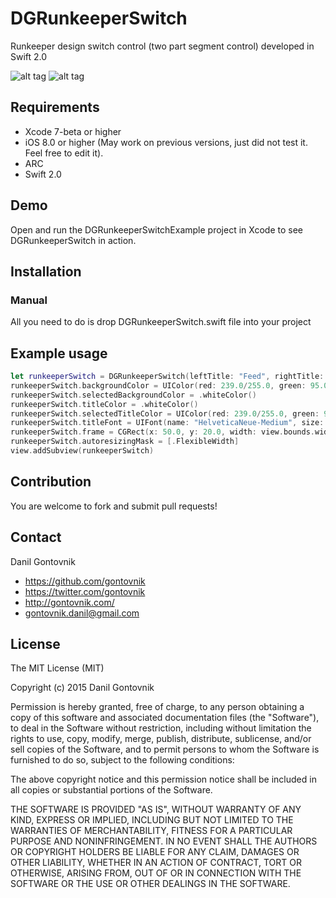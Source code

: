 # DGRunkeeperSwitch
Runkeeper design switch control (two part segment control) developed in Swift 2.0

![alt tag](https://raw.githubusercontent.com/gontovnik/DGRunkeeperSwitch/master/DGRunkeeperSwitch.png)
![alt tag](https://raw.githubusercontent.com/gontovnik/DGRunkeeperSwitch/master/DGRunkeeperSwitch.gif)

## Requirements
* Xcode 7-beta or higher
* iOS 8.0 or higher (May work on previous versions, just did not test it. Feel free to edit it).
* ARC
* Swift 2.0

## Demo

Open and run the DGRunkeeperSwitchExample project in Xcode to see DGRunkeeperSwitch in action.

## Installation

### Manual

All you need to do is drop DGRunkeeperSwitch.swift file into your project

## Example usage

``` swift
let runkeeperSwitch = DGRunkeeperSwitch(leftTitle: "Feed", rightTitle: "Leaderboard")
runkeeperSwitch.backgroundColor = UIColor(red: 239.0/255.0, green: 95.0/255.0, blue: 49.0/255.0, alpha: 1.0)
runkeeperSwitch.selectedBackgroundColor = .whiteColor()
runkeeperSwitch.titleColor = .whiteColor()
runkeeperSwitch.selectedTitleColor = UIColor(red: 239.0/255.0, green: 95.0/255.0, blue: 49.0/255.0, alpha: 1.0)
runkeeperSwitch.titleFont = UIFont(name: "HelveticaNeue-Medium", size: 13.0)
runkeeperSwitch.frame = CGRect(x: 50.0, y: 20.0, width: view.bounds.width - 100.0, height: 30.0)
runkeeperSwitch.autoresizingMask = [.FlexibleWidth]
view.addSubview(runkeeperSwitch)
```

## Contribution

You are welcome to fork and submit pull requests!

## Contact

Danil Gontovnik

- https://github.com/gontovnik
- https://twitter.com/gontovnik
- http://gontovnik.com/
- gontovnik.danil@gmail.com

## License

The MIT License (MIT)

Copyright (c) 2015 Danil Gontovnik

Permission is hereby granted, free of charge, to any person obtaining a copy
of this software and associated documentation files (the "Software"), to deal
in the Software without restriction, including without limitation the rights
to use, copy, modify, merge, publish, distribute, sublicense, and/or sell
copies of the Software, and to permit persons to whom the Software is
furnished to do so, subject to the following conditions:

The above copyright notice and this permission notice shall be included in all
copies or substantial portions of the Software.

THE SOFTWARE IS PROVIDED "AS IS", WITHOUT WARRANTY OF ANY KIND, EXPRESS OR
IMPLIED, INCLUDING BUT NOT LIMITED TO THE WARRANTIES OF MERCHANTABILITY,
FITNESS FOR A PARTICULAR PURPOSE AND NONINFRINGEMENT. IN NO EVENT SHALL THE
AUTHORS OR COPYRIGHT HOLDERS BE LIABLE FOR ANY CLAIM, DAMAGES OR OTHER
LIABILITY, WHETHER IN AN ACTION OF CONTRACT, TORT OR OTHERWISE, ARISING FROM,
OUT OF OR IN CONNECTION WITH THE SOFTWARE OR THE USE OR OTHER DEALINGS IN THE
SOFTWARE.
